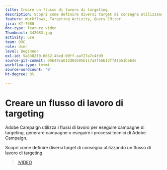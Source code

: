 ```yaml
---
title: Creare un flusso di lavoro di targeting
description: Scopri come definire diversi target di consegna utilizzando un flusso di lavoro di targeting.
feature: Workflows, Targeting Activity, Query Editor
jira: KT-7980
doc-type: feature video
Thumbnail: 342083.jpg
activity: use
team: DOC
role: User
level: Beginner
exl-id: 5a8382f0-0662-46cd-90ff-aaf27a7c4fd9
source-git-commit: 05b49ca012d0d505b117a2fb6b12ff41b51be63e
workflow-type: tm+mt
source-wordcount: '0'
ht-degree: 0%

---
```



# Creare un flusso di lavoro di targeting

Adobe Campaign utilizza i flussi di lavoro per eseguire campagne di targeting, generare campagne o eseguire i processi tecnici di Adobe Campaign.

Scopri come definire diversi target di consegna utilizzando un flusso di lavoro di targeting.

>[!VIDEO](https://video.tv.adobe.com/v/342083?quality=12&learn=on)
